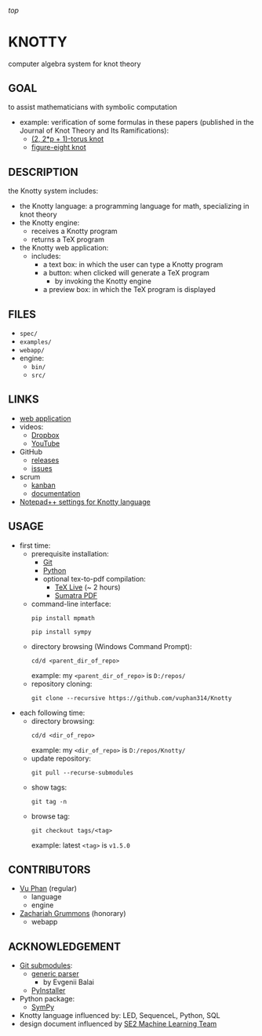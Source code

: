 <h6>top

# KNOTTY
computer algebra system for knot theory

## GOAL
to assist mathematicians with symbolic computation
- example: verification of some formulas in these papers
  (published in the Journal of Knot Theory
  and Its Ramifications):
  - [(2, 2*p + 1)-torus knot][paperTorus]
  - [figure-eight knot][paperFigure8]

## DESCRIPTION
the Knotty system includes:
- the Knotty language: a programming language for math,
  specializing in knot theory
- the Knotty engine:
  - receives a Knotty program
  - returns a TeX program
- the Knotty web application:
  - includes:
    - a text box: in which the user can type
      a Knotty program
    - a button: when clicked will generate a TeX program
      - by invoking the Knotty engine
    - a preview box: in which the TeX program is displayed

## FILES
- `spec/`
- `examples/`
- `webapp/`
- engine:
  - `bin/`
  - `src/`

## LINKS
- [web application][linkWebapp]
- videos:
  - [Dropbox][linkDropbox]
  - [YouTube][linkYouTube]
- GitHub
  - [releases][linkTags]
  - [issues][linkIssues]
- scrum
  - [kanban][linkTrello]
  - [documentation][linkOnedrive]
- [Notepad++ settings for Knotty language][linkNppXml]

## USAGE
- first time:
  - prerequisite installation:
    - [Git][gitDownload]
    - [Python][pythonDownload]
    - optional tex-to-pdf compilation:
      - [TeX Live][texDownload] (~ 2 hours)
      - [Sumatra PDF][sumatraDownload]
  - command-line interface:
    ```
    pip install mpmath

    pip install sympy

    ```
  - directory browsing (Windows Command Prompt):
    ```
    cd/d <parent_dir_of_repo>

    ```
    example: my `<parent_dir_of_repo>` is `D:/repos/`
  - repository cloning:
    ```
    git clone --recursive https://github.com/vuphan314/Knotty

    ```
- each following time:
  - directory browsing:
    ```
    cd/d <dir_of_repo>

    ```
    example: my `<dir_of_repo>` is `D:/repos/Knotty/`
  - update repository:
    ```
    git pull --recurse-submodules

    ```
  - show tags:
    ```
    git tag -n

    ```
  - browse tag:
    ```
    git checkout tags/<tag>

    ```
    example: latest `<tag>` is `v1.5.0`

## CONTRIBUTORS
- [Vu Phan][linkVu] (regular)
  - language
  - engine
- [Zachariah Grummons][linkZach] (honorary)
  - webapp

## ACKNOWLEDGEMENT
- [Git submodules][gitmodules]:
  - [generic parser][genparserSpec]
    - by Evgenii Balai
  - [PyInstaller][pyinstallerHome]
- Python package:
  - [SymPy][sympyHome]
- Knotty language influenced by: LED, SequenceL, Python, SQL
- design document influenced by
  [SE2 Machine Learning Team][teamML]

[paperTorus]:
http://www.math.ttu.edu/~rgelca/gs6.pdf
[paperFigure8]:
http://www.math.ttu.edu/~rgelca/jr5.pdf

[linkVu]:
https://www.myweb.ttu.edu/vuphan/
[linkZach]:
https://github.com/twibird

[linkDropbox]:
https://www.dropbox.com/sh/46ystk380ro5qd5/AABli7oycNvNQOjVeb8qeXbfa?dl=0
[linkYouTube]:
https://www.youtube.com/playlist?list=PLIJKsTidP3ztqjhlB3Rv1E5hAecfz8VNv
[linkNppXml]:
https://drive.google.com/file/d/0BwTmvmD-2eEwVmgtMFdhMXo4bVk/view?usp=sharing
[linkTags]:
https://github.com/vuphan314/CS4365/releases
[linkIssues]:
https://github.com/vuphan314/CS4365/issues
[linkWebapp]:
http://99.64.48.184/Knotty
[linkTrello]:
https://trello.com/b/tCAfkInX
[linkOnedrive]:
https://1drv.ms/f/s!Asl14HFRStFKgZlSCNCMQ4qIWcOoIg

[gitDownload]:
https://git-scm.com/downloads
[pythonDownload]:
https://www.python.org/downloads/
[texDownload]:
https://www.tug.org/texlive/acquire-netinstall.html
[sumatraDownload]:
https://www.sumatrapdfreader.org/download-free-pdf-viewer.html

[gitmodules]:
https://github.com/vuphan314/CS4365/blob/master/.gitmodules
[genparserSpec]:
https://github.com/iensen/genparser/blob/master/docs/main/astgen.pdf

[sympyHome]:
http://www.sympy.org/en/index.html
[pyinstallerHome]:
http://www.pyinstaller.org/

[teamML]:
https://github.com/ASAAR/SE2-KaggleComp
